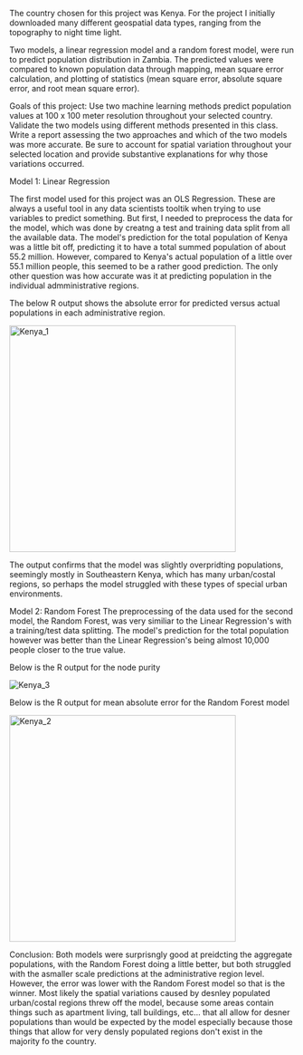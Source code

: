 

The country chosen for this project was Kenya. For the project I initially downloaded many different geospatial data types, ranging from the topography to night time light.  

Two models, a linear regression model and a random forest model, were run to predict population distribution in Zambia. The predicted values were compared to known population data through mapping, mean square error calculation, and plotting of statistics (mean square error, absolute square error, and root mean square error).

Goals of this project: Use two machine learning methods predict population values at 100 x 100 meter resolution throughout your selected country. Validate the two models using different methods presented in this class. Write a report assessing the two approaches and which of the two models was more accurate. Be sure to account for spatial variation throughout your selected location and provide substantive explanations for why those variations occurred.


Model 1:  Linear Regression

The first model used for this project was an OLS Regression.  These are always a useful tool in any data scientists tooltik when trying to use variables to predict something.  But first, I needed to preprocess the data for the model, which was done by creatng a test and training data split from all the available data.  The model's prediction for the total population of Kenya was a little bit off, predicting it to have a total summed population of about 55.2 million.  However, compared to Kenya's actual population of a little over 55.1 million people, this seemed to be a rather good prediction.  The only other question was how accurate was it at predicting population in the individual admministrative regions.

The below R output shows the absolute error for predicted versus actual populations in each administrative region.  

<img width="400" alt="Kenya_1" src="https://user-images.githubusercontent.com/78227412/115165747-67eeee00-a07d-11eb-92b9-0412b4a7dafa.png">

The output confirms that the model was slightly overpridting populations, seemingly mostly in Southeastern Kenya, which has many urban/costal regions, so perhaps the model struggled with these types of special urban environments.


Model 2:  Random Forest
The preprocessing of the data used for the second model, the Random Forest, was very similiar to the Linear Regression's with a training/test data splitting.  The model's prediction for the total population however was better than the Linear Regression's being almost 10,000 people closer to the true value.  

Below is the R output for the node purity

![Kenya_3](https://user-images.githubusercontent.com/78227412/115166129-7938fa00-a07f-11eb-9317-ebc04fe12cf6.png)

Below is the R output for mean absolute error for the Random Forest model

<img width="400" alt="Kenya_2" src="https://user-images.githubusercontent.com/78227412/115165749-69201b00-a07d-11eb-810b-31d53e5e3fb8.png">


Conclusion:
Both models were surprisngly good at preidcting the aggregate populations, with the Random Forest doing a little better, but both struggled with the asmaller scale predictions at the administrative region level.  However, the error was lower with the Random Forest model so that is the winner.  Most likely the spatial variations caused by desnley populated urban/costal regions threw off the model, because some areas contain things such as apartment living, tall buildings, etc... that all allow for desner populations than would be expected by the model especially because those things that allow for very densly populated regions don't exist in the majority fo the country.

